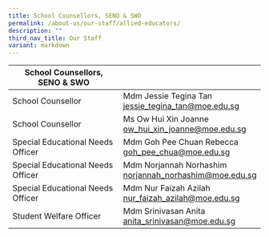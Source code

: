 ```yaml
---
title: School Counsellors, SENO & SWO
permalink: /about-us/our-staff/allied-educators/
description: ""
third_nav_title: Our Staff
variant: markdown
---
```

| School Counsellors, SENO &amp; SWO | |
| -------- | -------- |
| School Counsellor | Mdm Jessie Tegina Tan <br> jessie_tegina_tan@moe.edu.sg |     |
| School Counsellor    | Ms Ow Hui Xin Joanne   <br> ow_hui_xin_joanne@moe.edu.sg |     |
|Special Educational Needs Officer    | Mdm Goh Pee Chuan Rebecca  <br> goh_pee_chua@moe.edu.sg |     |
|Special Educational Needs Officer    | Mdm Norjannah Norhashim   <br> norjannah_norhashim@moe.edu.sg |     |
|Special Educational Needs Officer    | Mdm Nur Faizah Azilah  <br> nur_faizah_azilah@moe.edu.sg |     |
|Student Welfare Officer    | Mdm Srinivasan Anita  <br> anita_srinivasan@moe.edu.sg |     |